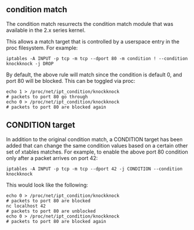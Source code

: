 ## condition match

The condition match resurrects the condition match module that was available in the 2.x series kernel.

This allows a match target that is controlled by a userspace entry in the proc filesystem. For example:
```
iptables -A INPUT -p tcp -m tcp --dport 80 -m condition ! --condition knockknock -j DROP
```

By default, the above rule will match since the condition is default 0, and port 80 will be blocked. This can be toggled via proc:
```
echo 1 > /proc/net/ipt_condition/knockknock
# packets to port 80 go through
echo 0 > /proc/net/ipt_condition/knockknock
# packets to port 80 are blocked again
```

## CONDITION target

In addition to the original condition match, a CONDITION target has been added that can change the same condition values based on a certain other set of xtables matches. For example, to enable the above port 80 condition only after a packet arrives on port 42:
```
iptables -A INPUT -p tcp -m tcp --dport 42 -j CONDITION --condition knockknock
```

This would look like the following:
```
echo 0 > /proc/net/ipt_condition/knockknock
# packets to port 80 are blocked
nc localhost 42
# packets to port 80 are unblocked
echo 0 > /proc/net/ipt_condition/knockknock
# packets to port 80 are blocked again
```